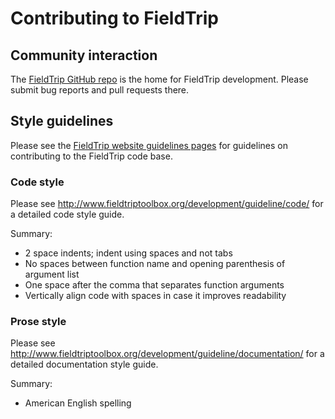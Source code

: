 Contributing to FieldTrip
=========================

## Community interaction

The [FieldTrip GitHub repo](https://github.com/fieldtrip/fieldtrip) is the home for FieldTrip development. Please submit bug reports and pull requests there.

## Style guidelines

Please see the [FieldTrip website guidelines pages](http://www.fieldtriptoolbox.org/tag/guidelines/) for guidelines on contributing to the FieldTrip code base.

### Code style

Please see <http://www.fieldtriptoolbox.org/development/guideline/code/> for a detailed code style guide.

Summary:

* 2 space indents; indent using spaces and not tabs
* No spaces between function name and opening parenthesis of argument list
* One space after the comma that separates function arguments
* Vertically align code with spaces in case it improves readability

### Prose style

Please see <http://www.fieldtriptoolbox.org/development/guideline/documentation/> for a detailed documentation style guide.

Summary:

* American English spelling

